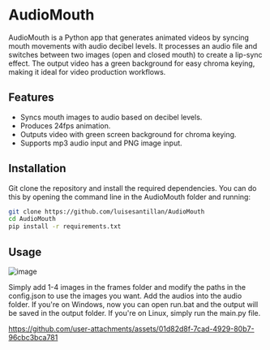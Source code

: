 # AudioMouth

AudioMouth is a Python app that generates animated videos by syncing mouth movements with audio decibel levels. It processes an audio file and switches between two images (open and closed mouth) to create a lip-sync effect. The output video has a green background for easy chroma keying, making it ideal for video production workflows.

## Features
- Syncs mouth images to audio based on decibel levels.
- Produces 24fps animation.
- Outputs video with green screen background for chroma keying.
- Supports mp3 audio input and PNG image input.

## Installation
Git clone the repository and install the required dependencies. You can do this by opening the command line in the AudioMouth folder and running:

```bash
git clone https://github.com/luisesantillan/AudioMouth
cd AudioMouth
pip install -r requirements.txt
```
## Usage
![image](https://imgur.com/a/vvoh2vI)

Simply add 1-4 images in the frames folder and modify the paths in the config.json to use the images you want.
Add the audios into the audio folder. If you're on Windows, now you can open run.bat and the output will be saved in the output folder.
If you're on Linux, simply run the main.py file.

https://github.com/user-attachments/assets/01d82d8f-7cad-4929-80b7-96cbc3bca781

